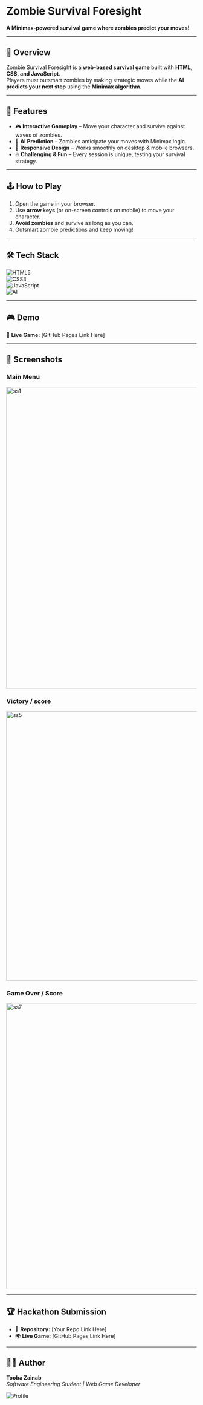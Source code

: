 # Zombie Survival Foresight

**A Minimax-powered survival game where zombies predict your moves!**

---

## 📖 Overview
Zombie Survival Foresight is a **web-based survival game** built with **HTML, CSS, and JavaScript**.  
Players must outsmart zombies by making strategic moves while the **AI predicts your next step** using the **Minimax algorithm**.

---

## 🚀 Features
- 🎮 **Interactive Gameplay** – Move your character and survive against waves of zombies.  
- 🧠 **AI Prediction** – Zombies anticipate your moves with Minimax logic.  
- 📱 **Responsive Design** – Works smoothly on desktop & mobile browsers.  
- 🔥 **Challenging & Fun** – Every session is unique, testing your survival strategy.  

---

## 🕹️ How to Play
1. Open the game in your browser.  
2. Use **arrow keys** (or on-screen controls on mobile) to move your character.  
3. **Avoid zombies** and survive as long as you can.  
4. Outsmart zombie predictions and keep moving!  

---

## 🛠️ Tech Stack

![HTML5](https://img.shields.io/badge/HTML5-E34F26?style=for-the-badge&logo=html5&logoColor=white)  
![CSS3](https://img.shields.io/badge/CSS3-1572B6?style=for-the-badge&logo=css3&logoColor=white)  
![JavaScript](https://img.shields.io/badge/JavaScript-F7DF1E?style=for-the-badge&logo=javascript&logoColor=black)  
![AI](https://img.shields.io/badge/Minimax%20Algorithm-6E40C9?style=for-the-badge&logo=brain&logoColor=white)  

---

## 🎮 Demo
🔗 **Live Game:** [GitHub Pages Link Here]  

---

## 📸 Screenshots

### Main Menu
<img width="1431" height="798" alt="ss1" src="https://github.com/user-attachments/assets/d70f8a00-d743-4924-bb00-5e2cb41f6cc8" />


### Victory / score
<img width="1440" height="713" alt="ss5" src="https://github.com/user-attachments/assets/20973872-03aa-4a0d-ae9f-33e0c210f708" />


### Game Over / Score 
<img width="1440" height="757" alt="ss7" src="https://github.com/user-attachments/assets/bb780410-56f0-4533-af15-e0af822ab86b" />


---

## 🏆 Hackathon Submission
- 📂 **Repository:** [Your Repo Link Here]  
- 🌍 **Live Game:** [GitHub Pages Link Here]  

---

## 👩‍💻 Author
**Tooba Zainab**  
*Software Engineering Student | Web Game Developer*  

![Profile](https://img.shields.io/badge/Author-Tooba%20Zainab-purple?style=for-the-badge)
